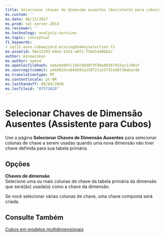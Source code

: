 ```yaml
---
title: Selecionar chaves de dimensão ausentes (Assistente para cubos) | Microsoft Docs
ms.custom: ''
ms.date: 06/13/2017
ms.prod: sql-server-2014
ms.reviewer: ''
ms.technology: analysis-services
ms.topic: conceptual
f1_keywords:
- sql12.asvs.cubewizard.missingdimkeyselection.f1
ms.assetid: 58e15293-94e2-4163-a0f2-758d1440b82c
author: minewiskan
ms.author: owend
ms.openlocfilehash: ee6e9e60fc15bfddd0f3f99a8036f933ac1c09af
ms.sourcegitcommit: ad4d92dce894592a259721a1571b1d8736abacdb
ms.translationtype: MT
ms.contentlocale: pt-BR
ms.lasthandoff: 08/04/2020
ms.locfileid: "87571628"
---
```

# <a name="select-missing-dimension-keys-cube-wizard"></a>Selecionar Chaves de Dimensão Ausentes (Assistente para Cubos)
  Use a página **Selecionar Chaves de Dimensão Ausentes** para selecionar colunas de chave a serem usadas quando uma nova dimensão não tiver chave definida para sua tabela primária.  
  
## <a name="options"></a>Opções  
 **Chaves de dimensão**  
 Selecione uma ou mais colunas de chave da tabela primária da dimensão que será(ão) usada(s) como a chave da dimensão.  
  
 Se você selecionar várias colunas de chave, uma chave composta será criada.  
  
## <a name="see-also"></a>Consulte Também  
 [Cubos em modelos multidimensionais](multidimensional-models/cubes-in-multidimensional-models.md)  
  
  
